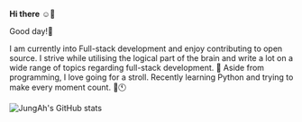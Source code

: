 **Hi there** :relaxed::wave:

Good day!:cherry_blossom: 

I am currently into Full-stack development and enjoy contributing to open source. I strive while utilising the logical part of the brain and write a lot on a wide range of topics regarding full-stack development. :pencil: Aside from programming, I love going for a stroll. Recently learning Python and trying to make every moment count. :seedling::clock11:





![JungAh's GitHub stats](https://github-readme-stats.vercel.app/api?username=astroastrum&show_icons=true&theme=cobalt)















